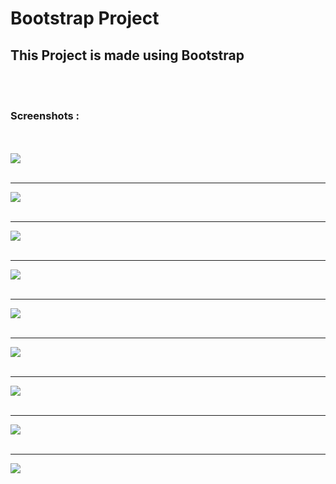 <h1>Bootstrap Project</h1>
<h2>This Project is made using Bootstrap</h2>
<br/>
<br/>
<h3>Screenshots :</h3>
<br/>
<br/>
<img src ="https://github.com/Lavkush3844/Bootstrap-Project/assets/140130429/8132caf5-ea81-433c-873e-39d3f96fa37d" />
<br/>
<br/>
<hr/>
<img src ="https://github.com/Lavkush3844/Bootstrap-Project/assets/140130429/4df196dc-7d31-4fca-a208-54e580ff4ccd" />
<br/>
<br/>
<hr/>
<img src ="https://github.com/Lavkush3844/Bootstrap-Project/assets/140130429/5c7c22d9-abbe-4128-873c-43501224c271" />
<br/>
<br/>
<hr/>
<img src ="https://github.com/Lavkush3844/Bootstrap-Project/assets/140130429/a742cfe8-023d-4016-a207-06e4099c4e7c" />
<br/>
<br/>
<hr/>
<img src ="https://github.com/Lavkush3844/Bootstrap-Project/assets/140130429/f2f3039e-beb3-4dfc-8a12-ab35d8660e19" />
<br/>
<br/>
<hr/>
<img src ="https://github.com/Lavkush3844/Bootstrap-Project/assets/140130429/790ddd82-6dd9-42e1-a815-e361b9db5715" />
<br/>
<br/>
<hr/>
<img src ="https://github.com/Lavkush3844/Bootstrap-Project/assets/140130429/d9c1c04a-d765-4289-bb31-0e79a2907bf3" />
<br/>
<br/>
<hr/>
<img src ="https://github.com/Lavkush3844/Bootstrap-Project/assets/140130429/d45c806d-2d0a-4415-8f79-7cab26b5d61f" />
<br/>
<br/>
<hr/>
<img src ="https://github.com/Lavkush3844/Bootstrap-Project/assets/140130429/ced8df89-3be7-4f41-b732-47865bd1d724" />

